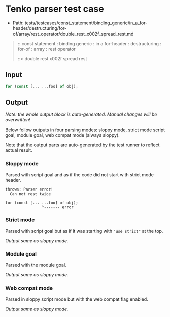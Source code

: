 # Tenko parser test case

- Path: tests/testcases/const_statement/binding_generic/in_a_for-header/destructuring/for-of/array/rest_operator/double_rest_x002f_spread_rest.md

> :: const statement : binding generic : in a for-header : destructuring : for-of : array : rest operator
>
> ::> double rest x002f spread rest

## Input

`````js
for (const [... ...foo] of obj);
`````

## Output

_Note: the whole output block is auto-generated. Manual changes will be overwritten!_

Below follow outputs in four parsing modes: sloppy mode, strict mode script goal, module goal, web compat mode (always sloppy).

Note that the output parts are auto-generated by the test runner to reflect actual result.

### Sloppy mode

Parsed with script goal and as if the code did not start with strict mode header.

`````
throws: Parser error!
  Can not rest twice

for (const [... ...foo] of obj);
                ^------- error
`````

### Strict mode

Parsed with script goal but as if it was starting with `"use strict"` at the top.

_Output same as sloppy mode._

### Module goal

Parsed with the module goal.

_Output same as sloppy mode._

### Web compat mode

Parsed in sloppy script mode but with the web compat flag enabled.

_Output same as sloppy mode._
